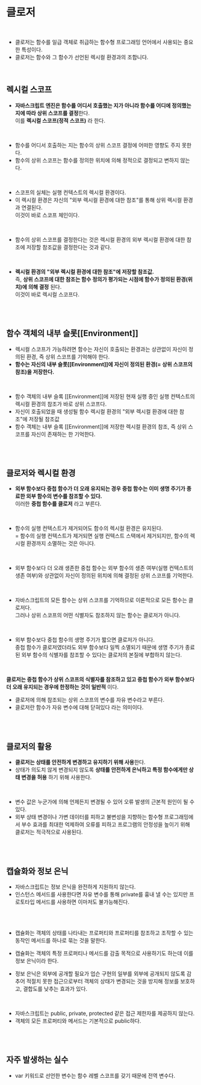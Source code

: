 # 클로저
<br>

- 클로저는 함수를 일급 객체로 취급하는 함수형 프로그래밍 언어에서 사용되는 중요한 특성이다.<br>
- 클로저는 함수와 그 함수가 선언된 렉시컬 환경과의 조합니다.
<br>

## 렉시컬 스코프
- **자바스크립트 엔진은 함수를 어디서 호출했는 지가 아니라 함수를 어디에 정의했는 지에 따라 상위 스코프를 결정**한다.<br>
이를 **렉시컬 스코프(정적 스코프)** 라 한다.<br>
<br>

- 함수를 어디서 호출하는 지는 함수의 상위 스코프 결정에 어떠한 영향도 주지 못한다.<br>
- 함수의 상위 스코프는 함수를 정의한 위치에 의해 정적으로 결정되고 변하지 않는다.<br>
<br>

- 스코프의 실체는 실행 컨텍스트의 렉시컬 환경이다.<br>
- 이 렉시컬 환경은 자신의 "외부 렉시컬 환경에 대한 참조"를 통해 상위 렉시컬 환경과 연결된다.<br>
이것이 바로 스코프 체인이다.<br>
<br>

- 함수의 상위 스코프를 결정한다는 것은 렉시컬 환경의 외부 렉시컬 환경에 대한 참조에 저장할 참조값을 결정한다는 것과 같다.<br>
<br>

- **렉시컬 환경의 "외부 렉시컬 환경에 대한 참조"에 저장할 참조값.** <br>
즉, **상위 스코프에 대한 참조는 함수 정의가 평가되는 시점에 함수가 정의된 환경(위치)에 의해 결정** 된다.<br>
이것이 바로 렉시컬 스코프다. <br>
<br>
<br>

## 함수 객체의 내부 슬롯[[Environment]]
- 렉시컬 스코프가 가능하려면 함수는 자신이 호출되는 환경과는 상관없이 자신이 정의된 환경, 즉 상위 스코프를 기억해야 한다.<br>
- **함수는 자신의 내부 슬롯[[Environment]]에 자신이 정의된 환경(= 상위 스코프의 참조)을 저장한다.**
<br>

- 함수 객체의 내부 슬록 [[Environment]]에 저장된 현재 실행 중인 실행 컨텍스트의 렉시컬 환경의 참조가 바로 상위 스코프다.
- 자신이 호출되었을 때 생성될 함수 렉시컬 환경의 "외부 렉시컬 환경에 대한 참조"에 저장될 참조값
- 함수 객체는 내부 슬록 [[Environment]]에 저장한 렉시컬 환경의 참조, 즉 상위 스코프를 자신이 존재하는 한 기억한다.
<br>
<br>

## 클로저와 렉시컬 환경
- **외부 함수보다 중첩 함수가 더 오래 유지되는 경우 중첩 함수는 이미 생명 주기가 종료한 외부 함수의 변수를 참조할 수 있다.** <br>
이러한 **중첩 함수를 클로저** 라고 부른다.
<br>

- 함수의 실행 컨텍스트가 제거되어도 함수의 렉시컬 환경은 유지된다.<br>
= 함수의 실행 컨텍스트가 제거되면 실행 컨텍스트 스택에서 제거되지만, 함수의 렉시컬 환경까지 소멸하는 것은 아니다.
<br>

- 외부 함수보다 더 오래 생존한 중첩 함수는 외부 함수의 생존 여부(실행 컨텍스트의 생존 여부)와 상관없이 자신이 정의된 위치에 의해 결정된 상위 스코프를 기억한다.<br>
<br>

- 자바스크립트의 모든 함수는 상위 스코프를 기억하므로 이론적으로 모든 함수는 클로저다.<br>
그러나 상위 스코프의 어떤 식별자도 참조하지 않는 함수는 클로저가 아니다.
<br>

- 외부 함수보다 중첩 함수의 생명 주기가 짧으면 클로저가 아니다.<br>
중첩 함수가 클로저였더라도 외부 함수보다 일찍 소멸되기 때문에 생명 주기가 종료된 외부 함수의 식별자를 참조할 수 있다는 클로저의 본질에 부합하지 않는다.<br>
<br>

**클로저는 중첩 함수가 상위 스코프의 식별자를 참조하고 있고 중첩 함수가 외부 함수보다 더 오래 유지되는 경우에 한정하는 것이 일반적** 이다.
<br>

- 클로저에 의해 참조되는 상위 스코프의 변수를 자유 변수라고 부른다.
- 클로저란 함수가 자유 변수에 대해 닫혀있다 라는 의미이다.
<br>
<br>

## 클로저의 활용
- **클로저는 상태를 안전하게 변경하고 유지하기 위해 사용**한다.<br>
- 상태가 의도치 않게 변경되지 않도록 **상태를 안전하게 은닉하고 특정 함수에게만 상태 변경을 허용** 하기 위해 사용한다.
<br>

- 변수 값은 누군가에 의해 언제든지 변경될 수 있어 오류 발생의 근본적 원인이 될 수 있다.
- 외부 상태 변경이나 가변 데이터를 피하고 불변성을 지향하는 함수형 프로그래밍에서 부수 효과를 최대한 억제하여 오류를 피하고 프로그램의 안정성을 높이기 위해 클로저는 적극적으로 사용된다.
<br>
<br>

## 캡슐화와 정보 은닉
- 자바스크립트는 정보 은닉을 완전하게 지원하지 않는다.
- 인스턴스 메서드를 사용한다면 자유 변수를 통해 private를 흉내 낼 수는 있지만 프로토타입 메서드를 사용하면 이마저도 불가능해진다.
<br>
<br>

- 캡슐화는 객체의 상태를 나타내는 프로퍼티와 프로퍼티를 참조하고 조작할 수 있는 동작인 메서드를 하나로 묶는 것을 말한다.
- 캡슐화는 객체의 특정 프로퍼티나 메서드를 감출 목적으로 사용하기도 하는데 이를 정보 은닉이라 한다.
  <br>

- 정보 은닉은 외부에 공개할 필요가 업슨 구현의 일부를 외부에 공개되지 않도록 감추어 적절치 못한 접근으로부터 객체의 상태가 변경되는 것을 방지해 정보를 보호하고, 결합도를 낮추는 효과가 있다.
<br>

- 자바스크립트는 public, private, protected 같은 접근 제한자를 제공하지 않는다.
- 객체의 모든 프로퍼티와 메서드는 기본적으로 public하다.
<br>
<br>

## 자주 발생하는 실수
- var 키워드로 선언한 변수는 함수 레벨 스코프를 갖기 때문에 전역 변수다.
<br>
<br>

